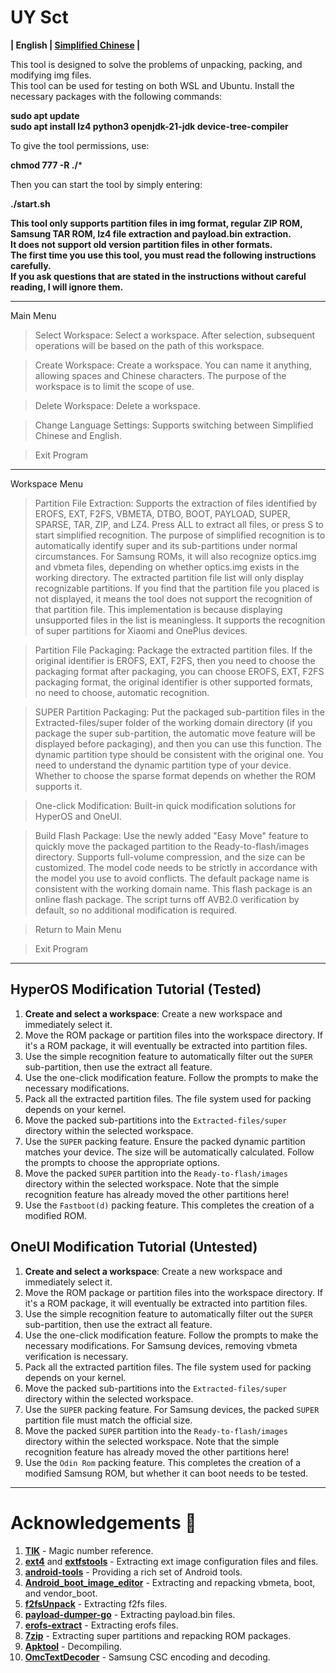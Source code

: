 # UY Sct
**| English | [Simplified Chinese](README.md) |**

This tool is designed to solve the problems of unpacking, packing, and modifying img files.\
This tool can be used for testing on both WSL and Ubuntu. Install the necessary packages with the following commands:

**sudo apt update** \
**sudo apt install lz4 python3 openjdk-21-jdk device-tree-compiler**

To give the tool permissions, use:

**chmod 777 -R ./*** 

Then you can start the tool by simply entering:

**./start.sh**

**This tool only supports partition files in img format, regular ZIP ROM, Samsung TAR ROM, lz4 file extraction and payload.bin extraction.\
It does not support old version partition files in other formats.\
The first time you use this tool, you must read the following instructions carefully.\
If you ask questions that are stated in the instructions without careful reading, I will ignore them.**

----

Main Menu

> Select Workspace: Select a workspace. After selection, subsequent operations will be based on the path of this workspace.

> Create Workspace: Create a workspace. You can name it anything, allowing spaces and Chinese characters. The purpose of the workspace is to limit the scope of use.

> Delete Workspace: Delete a workspace.

> Change Language Settings: Supports switching between Simplified Chinese and English.

> Exit Program

----

Workspace Menu

> Partition File Extraction: Supports the extraction of files identified by EROFS, EXT, F2FS, VBMETA, DTBO, BOOT, PAYLOAD, SUPER, SPARSE, TAR, ZIP, and LZ4. Press ALL to extract all files, or press S to start simplified recognition. The purpose of simplified recognition is to automatically identify super and its sub-partitions under normal circumstances. For Samsung ROMs, it will also recognize optics.img and vbmeta files, depending on whether optics.img exists in the working directory. The extracted partition file list will only display recognizable partitions. If you find that the partition file you placed is not displayed, it means the tool does not support the recognition of that partition file. This implementation is because displaying unsupported files in the list is meaningless. It supports the recognition of super partitions for Xiaomi and OnePlus devices.

> Partition File Packaging: Package the extracted partition files. If the original identifier is EROFS, EXT, F2FS, then you need to choose the packaging format after packaging, you can choose EROFS, EXT, F2FS packaging format, the original identifier is other supported formats, no need to choose, automatic recognition.

> SUPER Partition Packaging: Put the packaged sub-partition files in the Extracted-files/super folder of the working domain directory (if you package the super sub-partition, the automatic move feature will be displayed before packaging), and then you can use this function. The dynamic partition type should be consistent with the original one. You need to understand the dynamic partition type of your device. Whether to choose the sparse format depends on whether the ROM supports it.

> One-click Modification: Built-in quick modification solutions for HyperOS and OneUI.

> Build Flash Package: Use the newly added "Easy Move" feature to quickly move the packaged partition to the Ready-to-flash/images directory. Supports full-volume compression, and the size can be customized. The model code needs to be strictly in accordance with the model you use to avoid conflicts. The default package name is consistent with the working domain name. This flash package is an online flash package. The script turns off AVB2.0 verification by default, so no additional modification is required.

> Return to Main Menu

> Exit Program

----

## HyperOS Modification Tutorial (Tested)
1. **Create and select a workspace**: Create a new workspace and immediately select it.
2. Move the ROM package or partition files into the workspace directory. If it's a ROM package, it will eventually be extracted into partition files.
3. Use the simple recognition feature to automatically filter out the `SUPER` sub-partition, then use the extract all feature.
4. Use the one-click modification feature. Follow the prompts to make the necessary modifications.
5. Pack all the extracted partition files. The file system used for packing depends on your kernel.
6. Move the packed sub-partitions into the `Extracted-files/super` directory within the selected workspace.
7. Use the `SUPER` packing feature. Ensure the packed dynamic partition matches your device. The size will be automatically calculated. Follow the prompts to choose the appropriate options.
8. Move the packed `SUPER` partition into the `Ready-to-flash/images` directory within the selected workspace. Note that the simple recognition feature has already moved the other partitions here!
9. Use the `Fastboot(d)` packing feature. This completes the creation of a modified ROM.

## OneUI Modification Tutorial (Untested)
1. **Create and select a workspace**: Create a new workspace and immediately select it.
2. Move the ROM package or partition files into the workspace directory. If it's a ROM package, it will eventually be extracted into partition files.
3. Use the simple recognition feature to automatically filter out the `SUPER` sub-partition, then use the extract all feature.
4. Use the one-click modification feature. Follow the prompts to make the necessary modifications. For Samsung devices, removing vbmeta verification is necessary.
5. Pack all the extracted partition files. The file system used for packing depends on your kernel.
6. Move the packed sub-partitions into the `Extracted-files/super` directory within the selected workspace.
7. Use the `SUPER` packing feature. For Samsung devices, the packed `SUPER` partition file must match the official size.
8. Move the packed `SUPER` partition into the `Ready-to-flash/images` directory within the selected workspace. Note that the simple recognition feature has already moved the other partitions here!
9. Use the `Odin Rom` packing feature. This completes the creation of a modified Samsung ROM, but whether it can boot needs to be tested.

----

# Acknowledgements 🙏

1. [**TIK**](https://github.com/ColdWindScholar/TIK) - Magic number reference.
2. [**ext4**](https://github.com/cubinator/ext4) and [**extfstools**](https://github.com/nlitsme/extfstools) - Extracting ext image configuration files and files.
3. [**android-tools**](https://github.com/nmeum/android-tools) - Providing a rich set of Android tools.
4. [**Android_boot_image_editor**](https://github.com/cfig/Android_boot_image_editor) - Extracting and repacking vbmeta, boot, and vendor_boot.
5. [**f2fsUnpack**](https://github.com/thka2016/f2fsUnpack) - Extracting f2fs files.
6. [**payload-dumper-go**](https://github.com/ssut/payload-dumper-go) - Extracting payload.bin files.
7. [**erofs-extract**](https://github.com/sekaiacg/erofs-extract) - Extracting erofs files.
8. [**7zip**](https://github.com/ip7z/7zip/releases) - Extracting super partitions and repacking ROM packages.
9. [**Apktool**](https://github.com/iBotPeaches/Apktool) - Decompiling.
10. [**OmcTextDecoder**](https://github.com/fei-ke/OmcTextDecoder) - Samsung CSC encoding and decoding.
